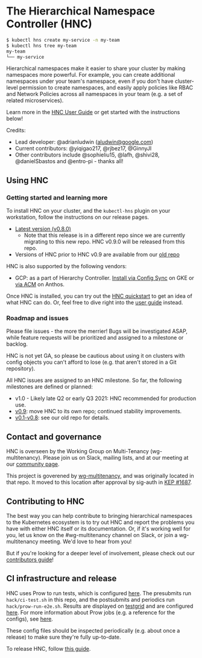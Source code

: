 # The Hierarchical Namespace Controller (HNC)

```bash
$ kubectl hns create my-service -n my-team
$ kubectl hns tree my-team
my-team
└── my-service
```

Hierarchical namespaces make it easier to share your cluster by making
namespaces more powerful. For example, you can create additional namespaces
under your team's namespace, even if you don't have cluster-level permission to
create namespaces, and easily apply policies like RBAC and Network Policies
across all namespaces in your team (e.g. a set of related microservices).

Learn more in the [HNC User Guide](docs/user-guide) or get started with the
instructions below!

Credits:
* Lead developer: @adrianludwin (aludwin@google.com)
* Current contributors: @yiqigao217, @rjbez17, @GinnyJI
* Other contributors include @sophieliu15, @lafh, @shivi28, @danielSbastos and @entro-pi - thanks all!

## Using HNC

<a name="start"/>

### Getting started and learning more

To install HNC on your cluster, and the `kubectl-hns` plugin on your
workstation, follow the instructions on our release pages.
* [Latest version (v0.8.0)](https://github.com/kubernetes-sigs/multi-tenancy/releases/tag/hnc-v0.8.0)
  * Note that this release is in a different repo since we are currently
    migrating to this new repo. HNC v0.9.0 will be released from this repo.
* Versions of HNC prior to HNC v0.9 are available from our [old
  repo](https://github.com/kubernetes-sigs/multi-tenancy/releases/)

HNC is also supported by the following vendors:

* GCP: as a part of Hierarchy Controller. [Install via Config
  Sync](https://cloud.google.com/kubernetes-engine/docs/add-on/config-sync/how-to/installing-hierarchy-controller)
  on GKE or [via
  ACM](https://cloud.google.com/anthos-config-management/docs/how-to/installing-hierarchy-controller)
  on Anthos.

Once HNC is installed, you can try out the [HNC
quickstart](docs/user-guide/quickstart.md)
to get an idea of what HNC can do. Or, feel free to dive right into the [user
guide](docs/user-guide) instead.

### Roadmap and issues

Please file issues - the more the merrier! Bugs will be investigated ASAP, while
feature requests will be prioritized and assigned to a milestone or backlog.

HNC is not yet GA, so please be cautious about using it on clusters with config
objects you can't afford to lose (e.g. that aren't stored in a Git repository).

All HNC issues are assigned to an HNC milestone. So far, the following
milestones are defined or planned:

* v1.0 - Likely late Q2 or early Q3 2021: HNC recommended for production use.
* [v0.9](https://github.com/kubernetes-sigs/hierarchical-namespaces/milestone/1): move
  HNC to its own repo; continued stability improvements.
* [v0.1-v0.8](https://github.com/kubernetes-sigs/multi-tenancy/milestones):
  see our old repo for details.

## Contact and governance

HNC is overseen by the Working Group on Multi-Tenancy (wg-multitenancy). Please
join us on Slack, mailing lists, and at our meeting at our [community
page](https://github.com/kubernetes/community/blob/master/wg-multitenancy/README.md).

This project is goverened by
[wg-multitenancy](https://github.com/kubernetes-sigs/multi-tenancy), and was
originally located in that repo. It moved to this location after approval by
sig-auth in [KEP #1687](https://github.com/kubernetes/enhancements/issues/1687).

## Contributing to HNC

The best way you can help contribute to bringing hierarchical namespaces to the
Kubernetes ecosystem is to try out HNC and report the problems you have with
either HNC itself or its documentation. Or, if it's working well for you, let us
know on the \#wg-multitenancy channel on Slack, or join a wg-multitenancy
meeting. We'd love to hear from you!

But if you're looking for a deeper level of involvement, please check out our
[contributors guide](docs/contributing.md)!

## CI infrastructure and release

HNC uses Prow to run tests, which is configured
[here](https://github.com/kubernetes/test-infra/tree/master/config/jobs/kubernetes-sigs/wg-multi-tenancy).
The presubmits run `hack/ci-test.sh` in this repo, and the postsubmits and
periodics run `hack/prow-run-e2e.sh`.  Results are displayed on
[testgrid](https://k8s-testgrid.appspot.com/wg-multi-tenancy-hnc) and are
configured
[here](https://github.com/kubernetes/test-infra/tree/master/config/testgrids/kubernetes/wg-multi-tenancy).
For more information about Prow jobs (e.g. a reference for the configs), see
[here](https://github.com/kubernetes/test-infra/blob/master/prow/jobs.md).

These config files should be inspected periodically (e.g. about once a release)
to make sure they're fully up-to-date.

To release HNC, follow [this guide](docs/releasing.md).
